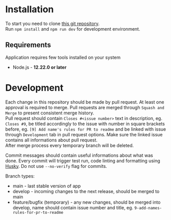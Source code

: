 # Installation

To start you need to clone [this git repository](https://github.com/CodersCrew/coderscrew-website).  
Run `npm install` and `npm run dev` for development environment.

## Requirements

Application requires few tools installed on your system

- Node.js - **12.22.0 or later**

# Development

Each change in this repository should be made by pull request. At least one approval is required to merge. Pull requests are merged through `Squash and Merge` to present consistent merge history.  
Pull request should contain `Closes #<issue number>` text in description, eg. `Closes #9`, be titled accordingly to the issue with number in square brackets before, eg. `[9] Add name's rules for PR to readme` and be linked with issue through `Development` tab in pull request options. Make sure the linked issue contains all informations about pull request.  
After merge process every temporary branch will be deleted.

Commit messages should contain useful informations about what was done. Every commit will trigger test run, code linting and formatting using [Husky](https://github.com/typicode/husky). Do not use `--no-verify` flag for commits.

Branch types:

- main - last stable version of app
- develop - incoming changes to the next release, should be merged to main
- feature/bugfix (temporary) - any new changes, should be merged into develop, name should contain issue number and title, eg. `9-add-names-rules-for-pr-to-readme`
